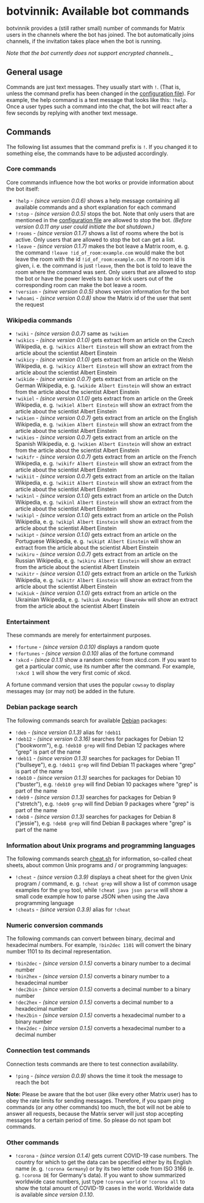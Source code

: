 # botvinnik: Available bot commands

botvinnik provides a (still rather small) number of commands for Matrix users
in the channels where the bot has joined. The bot automatically joins channels,
if the invitation takes place when the bot is running.

_Note that the bot currently does not support encrypted channels.__

## General usage

Commands are just text messages. They usually start with `!`. (That is, unless
the command prefix has been changed in the [configuration file](configuration-core.md)).
For example, the help command is a text message that looks like this: `!help`.
Once a user types such a command into the chat, the bot will react after a few
seconds by replying with another text message.

## Commands

The following list assumes that the command prefix is `!`. If you changed it to
something else, the commands have to be adjusted accordingly.

### Core commands

Core commands influence how the bot works or provide information about the bot
itself:

* `!help` - _(since version 0.0.6)_ shows a help message containing all
  available commands and a short explanation for each command
* `!stop` - _(since version 0.0.5)_ stops the bot. Note that only users that are
  mentioned in the [configuration file](configuration-core.md) are allowed to
  stop the bot.
  _(Before version 0.0.11 any user could initiate the bot shutdown.)_
* `!rooms` - _(since version 0.1.7)_ shows a list of rooms where the bot is
  active. Only users that are allowed to stop the bot can get a list.
* `!leave` - _(since version 0.1.7)_ makes the bot leave a Matrix room, e. g.
  the command `!leave !id_of_room:example.com` would make the bot leave the
  room with the id `!id_of_room:example.com`. If no room id is given, i. e. the
  command is just `!leave`, then the bot is told to leave the room where the
  command was sent.
  Only users that are allowed to stop the bot or have the power levels to ban or
  kick users out of the corresponding room can make the bot leave a room.
* `!version` - _(sinve version 0.0.5)_ shows version information for the bot
* `!whoami` - _(since version 0.0.8)_ show the Matrix id of the user that sent
  the request

### Wikipedia commands

* `!wiki` - _(since version 0.0.7)_ same as `!wikien`
* `!wikics` - _(since version 0.1.0)_ gets extract from an article on the Czech
  Wikipedia, e. g. `!wikics Albert Einstein` will show an extract from the
  article about the scientist Albert Einstein
* `!wikicy` - _(since version 0.1.0)_ gets extract from an article on the Welsh
  Wikipedia, e. g. `!wikicy Albert Einstein` will show an extract from the
  article about the scientist Albert Einstein
* `!wikide` - _(since version 0.0.7)_ gets extract from an article on the German
  Wikipedia, e. g. `!wikide Albert Einstein` will show an extract from the
  article about the scientist Albert Einstein
* `!wikiel` - _(since version 0.1.0)_ gets extract from an article on the Greek
  Wikipedia, e. g. `!wikiel Albert Einstein` will show an extract from the
  article about the scientist Albert Einstein
* `!wikien` - _(since version 0.0.7)_ gets extract from an article on the
  English Wikipedia, e. g. `!wikien Albert Einstein` will show an extract from
  the article about the scientist Albert Einstein
* `!wikies` - _(since version 0.0.7)_ gets extract from an article on the
  Spanish Wikipedia, e. g. `!wikien Albert Einstein` will show an extract from
  the article about the scientist Albert Einstein
* `!wikifr` - _(since version 0.0.7)_ gets extract from an article on the French
  Wikipedia, e. g. `!wikifr Albert Einstein` will show an extract from the
  article about the scientist Albert Einstein
* `!wikiit` - _(since version 0.0.7)_ gets extract from an article on the
  Italian Wikipedia, e. g. `!wikiit Albert Einstein` will show an extract from
  the article about the scientist Albert Einstein
* `!wikinl` - _(since version 0.1.0)_ gets extract from an article on the Dutch
  Wikipedia, e. g. `!wikinl Albert Einstein` will show an extract from the
  article about the scientist Albert Einstein
* `!wikipl` - _(since version 0.1.0)_ gets extract from an article on the Polish
  Wikipedia, e. g. `!wikipl Albert Einstein` will show an extract from the
  article about the scientist Albert Einstein
* `!wikipt` - _(since version 0.1.0)_ gets extract from an article on the
  Portuguese Wikipedia, e. g. `!wikipt Albert Einstein` will show an extract
  from the article about the scientist Albert Einstein
* `!wikiru` - _(since version 0.0.7)_ gets extract from an article on the
  Russian Wikipedia, e. g. `!wikiru Albert Einstein` will show an extract from
  the article about the scientist Albert Einstein
* `!wikitr` - _(since version 0.1.0)_ gets extract from an article on the
  Turkish Wikipedia, e. g. `!wikitr Albert Einstein` will show an extract from
  the article about the scientist Albert Einstein
* `!wikiuk` - _(since version 0.1.0)_ gets extract from an article on the
  Ukrainian Wikipedia, e. g. `!wikiuk Альберт Ейнштейн` will show an extract
  from the article about the scientist Albert Einstein

### Entertainment

These commands are merely for entertainment purposes.

* `!fortune` - _(since version 0.0.10)_ displays a random quote
* `!fortunes` - _(since version 0.0.10)_ alias of the fortune command
* `!xkcd` - _(since 0.1.1)_ show a random comic from xkcd.com. If you want to
  get a particular comic, use its number after the command. For example,
  `!xkcd 1` will show the very first comic of xkcd.

A fortune command version that uses the popular `cowsay` to display messages may
(or may not) be added in the future.

### Debian package search

The following commands search for available [Debian](https://www.debian.org/)
packages:

* `!deb` - _(since version 0.1.3)_ alias for `!deb11`
* `!deb12` - _(since version 0.3.16)_ searches for packages for Debian 12
  ("bookworm"), e.g. `!deb10 grep` will find Debian 12 packages where "grep" is
  part of the name
* `!deb11` - _(since version 0.1.3)_ searches for packages for Debian 11
  ("bullseye"), e.g. `!deb11 grep` will find Debian 11 packages where "grep" is
  part of the name
* `!deb10` - _(since version 0.1.3)_ searches for packages for Debian 10
  ("buster"), e.g. `!deb10 grep` will find Debian 10 packages where "grep" is
  part of the name
* `!deb9` - _(since version 0.1.3)_ searches for packages for Debian 9
  ("stretch"), e.g. `!deb9 grep` will find Debian 9 packages where "grep" is
  part of the name
* `!deb8` - _(since version 0.1.3)_ searches for packages for Debian 8
  ("jessie"), e.g. `!deb8 grep` will find Debian 8 packages where "grep" is
  part of the name

### Information about Unix programs and programming languages

The following commands search [cheat.sh](https://cheat.sh/) for information,
so-called cheat sheets, about common Unix programs and / or programming
languages:

* `!cheat` - _(since version 0.3.9)_ displays a cheat sheet for the given Unix
   program / command, e. g. `!cheat grep` will show a list of common usage
   examples for the `grep` tool, while `!cheat java json parse` will show a
   small code example how to parse JSON when using the Java programming language
* `!cheats` - _(since version 0.3.9)_ alias for `!cheat`

### Numeric conversion commands

The following commands can convert between binary, decimal and hexadecimal
numbers. For example, `!bin2dec 1101` will convert the binary number 1101 to
its decimal representation.

* `!bin2dec` - _(since version 0.1.5)_ converts a binary number to a decimal
  number
* `!bin2hex` - _(since version 0.1.5)_ converts a binary number to a hexadecimal
  number
* `!dec2bin` - _(since version 0.1.5)_ converts a decimal number to a binary
  number
* `!dec2hex` - _(since version 0.1.5)_ converts a decimal number to a
  hexadecimal number
* `!hex2bin` - _(since version 0.1.5)_ converts a hexadecimal number to a binary
  number
* `!hex2dec` - _(since version 0.1.5)_ converts a hexadecimal number to a
  decimal number

### Connection test commands

Connection tests commands are there to test connection availability.

* `!ping` - _(since version 0.0.9)_ shows the time it took the message to reach
  the bot

**Note:** Please be aware that the bot user (like every other Matrix user) has
to obey the rate limits for sending messages. Therefore, if you spam ping
commands (or any other commands) too much, the bot will not be able to answer
all requests, because the Matrix server will just stop accepting messages for a
certain period of time. So please do not spam bot commands.

### Other commands

* `!corona` - _(since version 0.1.4)_ gets current COVID-19 case numbers. The
  country for which to get the data can be specified either by its English name
  (e. g. `!corona Germany`) or by its two letter code from ISO 3166 (e. g.
  `!corona DE` for Germany's data). If you want to show summarized worldwide
  case numbers, just type `!corona world` or `!corona all` to show the total
  amount of COVID-19 cases in the world. Worldwide data is available _since
  version 0.1.10_.

